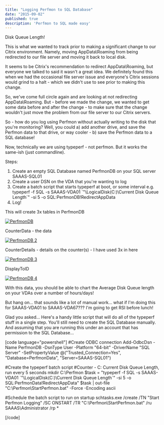 ```yaml
---
title: "Logging Perfmon to SQL Database"
date: "2015-09-02"
published: true
description: 'Perfmon to SQL made easy'
---
```


Disk Queue Length!

This is what we wanted to track prior to making a significant change to our Citrix environment. Namely, moving AppData\\Roaming from being redirected to our file server and moving it back to local disk.

It seems to be Citrix's recommendation to redirect AppData\\Roaming, but everyone we talked to said it wasn't a great idea. We definitely found this when we had the occasional file server issue and everyone's Citrix sessions would grind to a halt - which we didn't use to see prior to making this change.

So, we've come full circle again and are looking at not redirecting AppData\\Roaming. But - before we made the change, we wanted to get some data before and after the change - to make sure that the change wouldn't just move the problem from our file server to our Citrix servers.

So - how do you log using Perfmon without actually writing to the disk that you're monitoring? Well, you could a) add another drive, and save the Perfmon data to that drive, or way cooler - b) save the Perfmon data to a SQL database!

Now, technically we are using typeperf - not perfmon. But it works the same-ish (just commandline).

Steps:

1. Create an empty SQL Database named PerfmonDB on your SQL server SAAAS-SQL01
2. Create a user DSN on the VDA that you're wanting to log
3. Create a batch script that starts typeperf at boot, or some interval e.g. typeperf -f SQL -s SAAAS-VDA01 \`"\\LogicalDisk(C:)\\Current Disk Queue Length\`" -si 5 -o SQL:PerfmonDB!RedirectAppData
4. Log!

This will create 3x tables in PerfmonDB

[![PerfmonDB](/images/perfmondb.png)](/images/2015/09/perfmondb.png)

CounterData - the data

[![PerfmonDB 2](/images/2015/09/perfmondb-2.png?w=300)](/images/2015/09/perfmondb-2.png)

CounterDetails - details on the counter(s) - I have used 3x in here

[![PerfmonDB 3](/images/2015/09/perfmondb-3.png?w=300)](/images/2015/09/perfmondb-3.png)

DisplayToID

[![PerfmonDB 4](/images/2015/09/perfmondb-4.png?w=300)](/images/2015/09/perfmondb-4.png)

With this data, you should be able to chart the Average Disk Queue length on your VDAs over a number of hours/days!

But hang on... that sounds like a lot of manual work... what if I'm doing this for SAAAS-VDA01 to SAAAS-VDA67??? I'm going to get RSI before lunch!

Glad you asked... Here's a handy little script that will do all of the typeperf stuff in a single step. You'll still need to create the SQL Database manually. And assuming that you are running this under an account that has permission to the SQL Database...

\[code language="powershell"\] #Create ODBC connection Add-OdbcDsn -Name PerfmonDB -DsnType User -Platform "64-bit" -DriverName "SQL Server" -SetPropertyValue @("Trusted\_Connection=Yes", "Database=PerfmonData", "Server=SAAAS-SQL01")

#Create the typeperf batch script #Counter - C: Current Disk Queue Length, run every 5 seconds mkdir C:\\Perfmon $task = "typeperf -f SQL -s SAAAS-VDA01 \`"\\LogicalDisk(C:)\\Current Disk Queue Length\`" -si 5 -o SQL:PerfmonData!RedirectAppData" $task | out-file "C:\\Perfmon\\StartPerfmon.bat" -Force -Encoding ascii

#Schedule the batch script to run on startup schtasks.exe /create /TN "Start Perfmon Logging" /SC ONSTART /TR "C:\\Perfmon\\StartPerfmon.bat" /ru SAAAS\\Administrator /rp \*

\[/code\]

 

 [](/images/2015/09/perfmondb-2.png)
